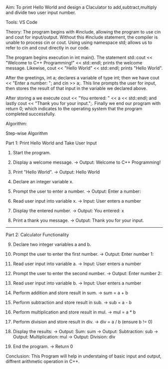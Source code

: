 Aim: To print Hello World and design a Claculator to add,subtract,multiply and divide two user input number.

Tools: VS Code

Theory: The program begins with #include, allowing the program to use cin and cout for input/output. Without this #include statement, the compiler is unable to process cin or cout. Using using namespace std; allows us to refer to cin and cout directly in our code.

The program begins execution in int main(). The statement std::cout << "Welcome to C++ Programming!" << std::endl; prints the welcome message. Likewise, cout << "Hello World" << std::endl; prints "Hello World".

After the greetings, int a; declares a variable of type int; then we have cout << "Enter a number: "; and cin >> a;. This line prompts the user for input, then stores the result of that input in the variable we declared above.

After storing a we execute cout << "You entered: " << a << std::endl; and lastly cout << "Thank you for your input.";. Finally we end our program with return 0; which indicates to the operating system that the program completed successfully.

Algorithm:

Step-wise Algorithm

Part 1: Print Hello World and Take User Input

1. Start the program.


2. Display a welcome message.
→ Output: Welcome to C++ Programming!


3. Print "Hello World".
→ Output: Hello World


4. Declare an integer variable x.


5. Prompt the user to enter a number.
→ Output: Enter a number:


6. Read user input into variable x.
→ Input: User enters a number


7. Display the entered number.
→ Output: You entered: x


8. Print a thank you message.
→ Output: Thank you for your input.




---

Part 2: Calculator Functionality

9. Declare two integer variables a and b.


10. Prompt the user to enter the first number.
→ Output: Enter number 1:


11. Read user input into variable a.
→ Input: User enters a number


12. Prompt the user to enter the second number.
→ Output: Enter number 2:


13. Read user input into variable b.
→ Input: User enters a number


14. Perform addition and store result in sum.
→ sum = a + b


15. Perform subtraction and store result in sub.
→ sub = a - b


16. Perform multiplication and store result in mul.
→ mul = a * b


17. Perform division and store result in div.
→ div = a / b (ensure b != 0)


18. Display the results:
→ Output: Sum: sum
→ Output: Subtraction: sub
→ Output: Multiplication: mul
→ Output: Division: div


19. End the program.
→ Return 0



Conclusion: This Program will help in understaing of basic input and output, diffrent arithmetic operation in C++.
